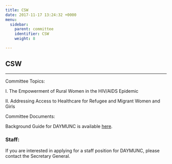 ```yaml
---
title: CSW
date: 2017-11-17 13:24:32 +0000
menu:
  sidebar:
    parent: committee
    identifier: CSW
    weight: 8

---
```

## CSW

---

Committee Topics:

I. The Empowerment of Rural Women in the HIV/AIDS Epidemic

II. Addressing Access to Healthcare for Refugee and Migrant Women and Girls

Committee Documents:

Background Guide for DAYMUNC is available [here](https://files.acrobat.com/a/preview/97f45e79-12cf-4f8c-83ff-f8c0b23690b1 "CSW_BG2018").

### Staff:

If you are interested in applying for a staff position for DAYMUNC, please contact the Secretary General.